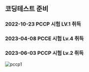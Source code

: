 ## 코딩테스트 준비

### 2022-10-23 PCCP 시험 LV.1 취득
### 2023-04-08 PCCE 시험 Lv.4 취득
### 2023-06-03 PCCP 시험 Lv.2 취득


  ![pccp1](https://github.com/schxo99/coding_test/assets/94772918/1c0632d9-b5ab-4435-a0c2-fa1dd30c1abe)
